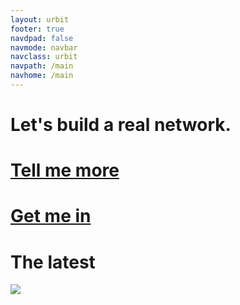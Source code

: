 ```yaml
---
layout: urbit
footer: true
navdpad: false
navmode: navbar
navclass: urbit
navpath: /main
navhome: /main
---
```


<div class="front">

# Let's build a real network.
<h1><a href="/main/about/overview" class="green">Tell me more</a></h1>
<h1><a href="/main/get" class="green">Get me in</a></h1>

</div>

<div class="h-arrow">
<h1>The latest</h1>
<img src="http://15-swap.s3.amazonaws.com/16-2-29%20Design/ex/arrow.png" />
</div>

<div class="mini-module">
<script src="/~/at/lib/js/urb.js" />
<script src="https://cdn.rawgit.com/seatgeek/react-infinite/0.8.0/dist/react-infinite.js" />
<script src="https://cdnjs.cloudflare.com/ajax/libs/moment.js/2.11.2/moment-with-locales.js" />
<script src="https://cdnjs.cloudflare.com/ajax/libs/moment-timezone/0.5.1/moment-timezone.js" />
<script src="/talk/main.js" />
<link href="/talk/main.css" rel="stylesheet" />
<talk readonly="true" chrono="reverse" station="comments"></talk>
</div>
